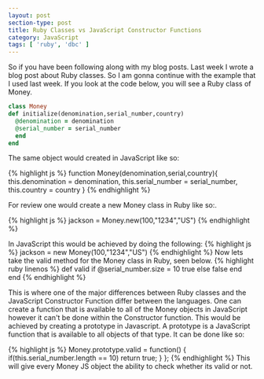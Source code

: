```yaml
---
layout: post
section-type: post
title: Ruby Classes vs JavaScript Constructor Functions
category: JavaScript
tags: [ 'ruby', 'dbc' ]
---
```

So if you have been following along with my blog posts. Last week I wrote a blog post about Ruby classes. So I am gonna continue with the example that I used last week. If you look at the code below, you will see a Ruby class of Money.

~~~ruby
class Money
def initialize(denomination,serial_number,country)
  @denomination = denomination
  @serial_number = serial_number
  end
end
~~~

The same object would created in JavaScript like so:


{% highlight js %}
function Money(denomination,serial,country){
this.denomination = denomination,
this.serial_number = serial_number,
this.country = country
}
{% endhighlight %}

For review one would create a new Money class in Ruby like so:.

{% highlight js %}
jackson = Money.new(100,"1234","US")
{% endhighlight %}

In JavaScript this would be achieved by doing the following:
{% highlight js %}
jackson = new Money(100,"1234","US")
{% endhighlight %}
Now lets take the valid method for the Money class in Ruby, seen below.
{% highlight ruby linenos %}
    def valid
        if @serial_number.size = 10
            true
        else
            false
        end
    end
 {% endhighlight %}

  This is where one of the major differences between Ruby classes and the JavaScript Constructor Function differ between the languages. One can create a function that is available to all of the Money objects in JavaScript however it can't be done within the Constructor function. This would be achieved by creating a prototype in Javascript. A prototype is a JavaScript function that is available to all objects of that type. It can be done like so:

  {% highlight js %}
  Money.prototype.valid = function() {
      if(this.serial_number.length == 10)
          return true;
      }
  };
  {% endhighlight %}
  This will give every Money JS object the ability to check whether its valid or not.
